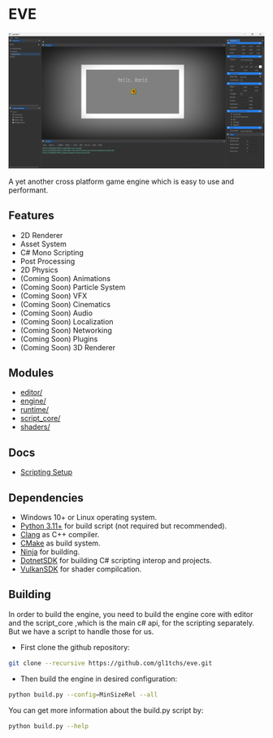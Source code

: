 # EVE

![Editor](.github/editor_ss.png)

A yet another cross platform game engine which is easy to use and performant.

## Features

- 2D Renderer
- Asset System
- C# Mono Scripting
- Post Processing
- 2D Physics
- (Coming Soon) Animations
- (Coming Soon) Particle System
- (Coming Soon) VFX
- (Coming Soon) Cinematics
- (Coming Soon) Audio
- (Coming Soon) Localization
- (Coming Soon) Networking
- (Coming Soon) Plugins
- (Coming Soon) 3D Renderer

## Modules

- [editor/](editor/README.md)
- [engine/](engine/README.md)
- [runtime/](runtime/README.md)
- [script_core/](script_core/README.md)
- [shaders/](shaders/README.md)

## Docs

- [Scripting Setup](docs/SCRIPTING_SETUP.md.md)

## Dependencies
- Windows 10+ or Linux operating system.
- [Python 3.11+](https://www.python.org/downloads/) for build script (not required but recommended).
- [Clang](https://github.com/llvm/llvm-project/releases/tag/llvmorg-17.0.1/) as C++ compiler.
- [CMake](https://cmake.org/download/) as build system.
- [Ninja](https://github.com/ninja-build/ninja/releases/) for building.
- [DotnetSDK](https://dotnet.microsoft.com/en-us/download/) for building C# scripting interop and projects.
- [VulkanSDK](https://vulkan.lunarg.com/sdk/home/) for shader compilcation.

## Building

In order to build the engine, you need to build the engine core with editor and the script_core ,which is the main c# api, for the scripting separately. But we have a script to handle those for us.

- First clone the github repository:
```bash
git clone --recursive https://github.com/gl1tchs/eve.git
```

- Then build the engine in desired configuration:
```bash
python build.py --config=MinSizeRel --all
```

You can get more information about the build.py script by:
```bash
python build.py --help
```
